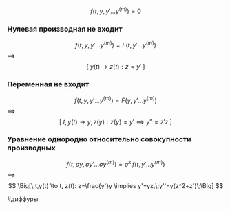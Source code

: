 
$$
f(t,y,y'\ldots y^{(m)})=0
$$

### Нулевая производная не входит

$$
f(t,y,y'\ldots y^{(m)})=F(t,y'\ldots y^{(m)})
$$
$\implies$
$$
\Big[\;y(t) \to z(t): z=y'\;\Big]
$$


### Переменная не входит

$$
f(t,y,y'\ldots y^{(m)})=F(y,y'\ldots y^{(m)})
$$
$\implies$
$$
\Big[\;t, y(t) \to y, z(y): z(y)=y' \implies y''=z'z\;\Big]
$$

### Уравнение однородно относительно совокупности производных

$$
f(t,\sigma y,\sigma y'\ldots \sigma y^{(m)})=\sigma^k\,f(t,y'\ldots y^{(m)})
$$
$\implies$
$$
\Big[\;t,y(t) \to t, z(t): z=\frac{y'}y \implies y'=yz,\;y''=y(z^2+z')\;\Big]
$$

#диффуры 
